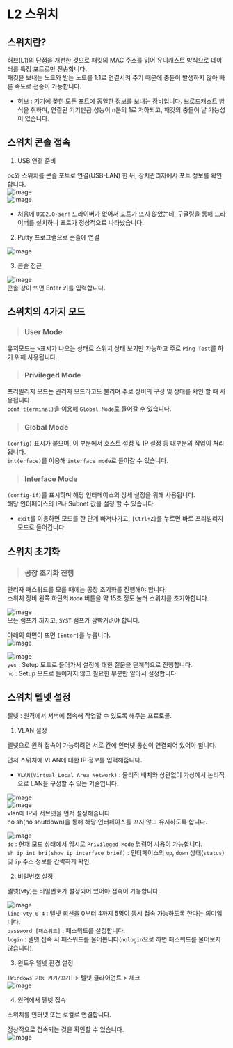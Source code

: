 # L2 스위치

## 스위치란?

허브(L1)의 단점을 개선한 것으로 패킷의 MAC 주소를 읽어 유니캐스트 방식으로 데이터를 특정 포트로만 전송합니다.   
패킷을 보내는 노드와 받는 노드를 1:1로 연결시켜 주기 때문에 충돌이 발생하지 않아 빠른 속도로 전송이 가능합니다.   

* 허브 : 기기에 꽂힌 모든 포트에 동일한 정보를 보내는 장비입니다. 브로드캐스트 방식을 취하며, 연결된 기기만큼 성능이 n분의 1로 저하되고, 패킷의 충돌이 날 가능성이 있습니다.

## 스위치 콘솔 접속

1. USB 연결 준비

pc와 스위치를 콘솔 포트로 연결(USB-LAN) 한 뒤, 장치관리자에서 포트 정보를 확인합니다.   
![image](https://user-images.githubusercontent.com/43658658/141717168-142f1d6d-c848-49f3-8ff4-0b157c0a66af.png)   
![image](https://user-images.githubusercontent.com/43658658/141716082-6f3e1b68-7823-4ae8-8148-406fb70ebd6d.png)   
* 처음에 `USB2.0-ser!` 드라이버가 없어서 포트가 뜨지 않았는데, 구글링을 통해 드라이버를 설치하니 포트가 정상적으로 나타났습니다.

2. Putty 프로그램으로 콘솔에 연결

![image](https://user-images.githubusercontent.com/43658658/141716211-30f0fd60-7d36-46c0-9162-6629a0d0889f.png)

3. 콘솔 접근

![image](https://user-images.githubusercontent.com/43658658/141716341-a57e36ea-0086-4da3-8154-1f86fec8902f.png)   
콘솔 창이 뜨면 Enter 키를 입력합니다.   

## 스위치의 4가지 모드

> <h3>User Mode</h3>

유저모드는 `>`표시가 나오는 상태로 스위치 상태 보기만 가능하고 주로 `Ping Test`를 하기 위해 사용됩니다.

> <h3>Privileged Mode</h3>

프리빌리지 모드는 관리자 모드라고도 불리며 주로 장비의 구성 및 상태를 확인 할 때 사용됩니다.   
`conf t(erminal)`을 이용해 `Global Mode`로 들어갈 수 있습니다.

> <h3>Global Mode</h3>

`(config)` 표시가 붙으며, 이 부분에서 호스트 설정 및 IP 설정 등 대부분의 작업이 처리됩니다.   
`int(erface)`를 이용해 `interface mode`로 들어갈 수 있습니다.   

> <h3>Interface Mode</h3>

`(config-if)`를 표시하며 해당 인터페이스의 상세 설정을 위해 사용됩니다.   
해당 인터페이스의 IP나 Subnet 값을 설정 할 수 있습니다.

* `exit`를 이용하면 모드를 한 단계 빠져나가고, `[Ctrl+Z]`를 누르면 바로 프리빌리지 모드로 들어갑니다.

## 스위치 초기화

> <h3>공장 초기화 진행</h3>

관리자 패스워드를 모를 때에는 공장 초기화를 진행해야 합니다.   
스위치 장비 왼쪽 하단의 `Mode` 버튼을 약 15초 정도 눌러 스위치를 초기화합니다.

![image](https://user-images.githubusercontent.com/43658658/141717261-ad510cb9-2f94-49dc-b61a-817ac9f1b002.png)   
모든 램프가 꺼지고, `SYST` 램프가 깜빡거려야 합니다.   

아래의 화면이 뜨면 `[Enter]`를 누릅니다.   
![image](https://user-images.githubusercontent.com/43658658/141724428-9e1f832e-b3fb-4c38-aad8-7db6254d5456.png)   
 
![image](https://user-images.githubusercontent.com/43658658/141724657-1e698605-c60d-401f-a839-0009cfb74fc8.png)   
`yes` : Setup 모드로 들어가서 설정에 대한 질문을 단계적으로 진행합니다.   
`no` : Setup 모드로 들어가지 않고 필요한 부분만 알아서 설정합니다.   

## 스위치 텔넷 설정

텔넷 : 원격에서 서버에 접속해 작업할 수 있도록 해주는 프로토콜.

1. VLAN 설정

텔넷으로 원격 접속이 가능하려면 서로 간에 인터넷 통신이 연결되어 있어야 합니다.   

먼저 스위치에 VLAN에 대한 IP 정보를 입력해줍니다.   
* `VLAN(Virtual Local Area Network)` : 물리적 배치와 상관없이 가상에서 논리적으로 LAN을 구성할 수 있는 기술입니다.

![image](https://user-images.githubusercontent.com/43658658/141728997-3a13c7d2-a0ec-4efe-8acf-241f4b048a9f.png)   
![image](https://user-images.githubusercontent.com/43658658/141729025-2bb869db-1ad0-4ac6-902a-f3f3af3f672d.png)   
vlan에 IP와 서브넷을 먼저 설정해줍니다.   
no sh(no shutdown)을 통해 해당 인터페이스를 끄지 않고 유지하도록 합니다.

![image](https://user-images.githubusercontent.com/43658658/141729218-8d9dd25a-12ee-4474-9d4e-610248dfa5f0.png)   
`do` : 현재 모드 상태에서 임시로 `Privileged Mode` 명령어 사용이 가능합니다.   
`sh ip int bri(show ip interface brief)` : 인터페이스의 `up`, `down` 상태(`status`) 및 `ip` 주소 정보를 간략하게 확인.

2. 비밀번호 설정

텔넷(vty)는 비밀번호가 설정되어 있어야 접속이 가능합니다.   

![image](https://user-images.githubusercontent.com/43658658/141732346-b3de8603-bdf5-4c61-83f5-68d3c6ecdcd8.png)   
`line vty 0 4` : 텔넷 회선을 0부터 4까지 5명이 동시 접속 가능하도록 한다는 의미입니다.   
`password [패스워드]` : 패스워드를 설정합니다.   
`login` : 텔넷 접속 시 패스워드를 물어봅니다(`nologin`으로 하면 패스워드를 물어보지 않습니다).

3. 윈도우 텔넷 환경 설정

`[Windows 기능 켜기/끄기]` > 텔넷 클라이언트 > 체크   
![image](https://user-images.githubusercontent.com/43658658/141730348-71780ca8-3b72-442a-8301-5a719cc9c4eb.png)

4. 원격에서 텔넷 접속

스위치를 인터넷 또는 로컬로 연결합니다.   

정상적으로 접속되는 것을 확인할 수 있습니다.   
![image](https://user-images.githubusercontent.com/43658658/141740688-6b33302f-58d7-481c-8032-b70d539f355c.png)




